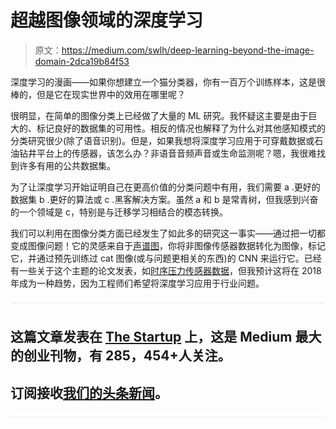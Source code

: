 # 超越图像领域的深度学习

> 原文：<https://medium.com/swlh/deep-learning-beyond-the-image-domain-2dca19b84f53>

深度学习的漫画——如果你想建立一个猫分类器，你有一百万个训练样本，这是很棒的，但是它在现实世界中的效用在哪里呢？

很明显，在简单的图像分类上已经做了大量的 ML 研究。我怀疑这主要是由于巨大的、标记良好的数据集的可用性。相反的情况也解释了为什么对其他感知模式的分类研究很少(除了语音识别)。但是，如果我想将深度学习应用于可穿戴数据或石油钻井平台上的传感器，该怎么办？非语音音频声音或生命监测呢？嗯，我很难找到许多有用的公共数据集。

为了让深度学习开始证明自己在更高价值的分类问题中有用，我们需要 a .更好的数据集 b .更好的算法或 c .黑客解决方案。虽然 a 和 b 是常青树，但我感到兴奋的一个领域是 c，特别是与迁移学习相结合的模态转换。

我们可以利用在图像分类方面已经发生了如此多的研究这一事实——通过把一切都变成图像问题！它的灵感来自于[声谱图](https://en.wikipedia.org/wiki/Spectrogram)，你将非图像传感器数据转化为图像，标记它，并通过预先训练过 cat 图像(或与问题更相关的东西)的 CNN 来运行它。已经有一些关于这个主题的论文发表，如[时序压力传感器数据](https://arxiv.org/pdf/1701.01077.pdf)，但我预计这将在 2018 年成为一种趋势，因为工程师们希望将深度学习应用于行业问题。

![](img/731acf26f5d44fdc58d99a6388fe935d.png)

## 这篇文章发表在 [The Startup](https://medium.com/swlh) 上，这是 Medium 最大的创业刊物，有 285，454+人关注。

## 订阅接收[我们的头条新闻](http://growthsupply.com/the-startup-newsletter/)。

![](img/731acf26f5d44fdc58d99a6388fe935d.png)